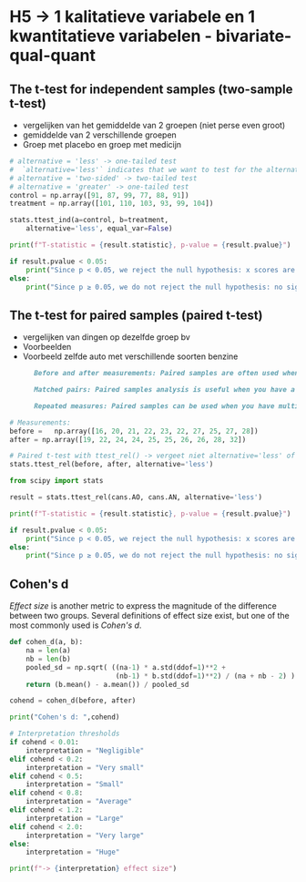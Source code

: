 # H5 -> 1 kalitatieve variabele en 1 kwantitatieve variabelen - bivariate-qual-quant

## The t-test for independent samples (two-sample t-test)

- vergelijken van het gemiddelde van 2 groepen (niet perse even groot)
- gemiddelde van 2 verschillende groepen
- Groep met placebo en groep met medicijn

```py
# alternative = 'less' -> one-tailed test
#  `alternative='less'` indicates that we want to test for the alternative hypothesis that the mean of the control group is less than the mean of the treatment group.
# alternative = 'two-sided' -> two-tailed test
# alternative = 'greater' -> one-tailed test
control = np.array([91, 87, 99, 77, 88, 91])
treatment = np.array([101, 110, 103, 93, 99, 104])

stats.ttest_ind(a=control, b=treatment,
    alternative='less', equal_var=False)

print(f"T-statistic = {result.statistic}, p-value = {result.pvalue}")

if result.pvalue < 0.05:
    print("Since p < 0.05, we reject the null hypothesis: x scores are significantly lower than y.")
else:
    print("Since p ≥ 0.05, we do not reject the null hypothesis: no significant difference between x and y.")

```

## The t-test for paired samples (paired t-test)

- vergelijken van dingen op dezelfde groep bv
- Voorbeelden
- Voorbeeld zelfde auto met verschillende soorten benzine

```md
      Before and after measurements: Paired samples are often used when you want to compare the measurements of the same variable before and after a treatment or intervention. For example, you might measure the blood pressure of individuals before and after they undergo a specific treatment to see if there is a significant change.

      Matched pairs: Paired samples analysis is useful when you have a natural pairing or matching between the observations in the two data sets. For instance, in a study comparing the effectiveness of two different drugs, you might pair each participant with another participant who has similar characteristics, such as age, gender, or disease severity. Then, you would measure the outcomes for each pair under the different drug conditions.

      Repeated measures: Paired samples can be used when you have multiple measurements taken on the same subject over time or under different conditions. This could include measuring variables like reaction time, performance scores, or pain levels before and after different treatments within the same individuals.
```

```py
# Measurements:
before =   np.array([16, 20, 21, 22, 23, 22, 27, 25, 27, 28])
after = np.array([19, 22, 24, 24, 25, 25, 26, 26, 28, 32])

# Paired t-test with ttest_rel() -> vergeet niet alternative='less' of 'greater' of 'two-sided'
stats.ttest_rel(before, after, alternative='less')

from scipy import stats

result = stats.ttest_rel(cans.AO, cans.AN, alternative='less')

print(f"T-statistic = {result.statistic}, p-value = {result.pvalue}")

if result.pvalue < 0.05:
    print("Since p < 0.05, we reject the null hypothesis: x scores are significantly lower than y.")
else:
    print("Since p ≥ 0.05, we do not reject the null hypothesis: no significant difference between x and y.")

```

## Cohen's d

_Effect size_ is another metric to express the magnitude of the difference between two groups. Several definitions of effect size exist, but one of the most commonly used is _Cohen's $d$_.

```py
def cohen_d(a, b):
    na = len(a)
    nb = len(b)
    pooled_sd = np.sqrt( ((na-1) * a.std(ddof=1)**2 +
                          (nb-1) * b.std(ddof=1)**2) / (na + nb - 2) )
    return (b.mean() - a.mean()) / pooled_sd

cohend = cohen_d(before, after)

print("Cohen's d: ",cohend)

# Interpretation thresholds
if cohend < 0.01:
    interpretation = "Negligible"
elif cohend < 0.2:
    interpretation = "Very small"
elif cohend < 0.5:
    interpretation = "Small"
elif cohend < 0.8:
    interpretation = "Average"
elif cohend < 1.2:
    interpretation = "Large"
elif cohend < 2.0:
    interpretation = "Very large"
else:
    interpretation = "Huge"

print(f"-> {interpretation} effect size")
```
